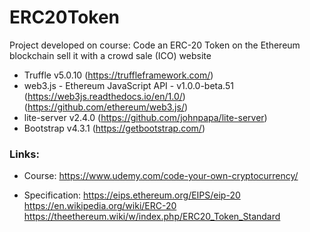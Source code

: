 # ERC20Token

Project developed on course: 
Code an ERC-20 Token on the Ethereum blockchain sell it with a crowd sale (ICO) website

  - Truffle v5.0.10 (https://truffleframework.com/)
  - web3.js - Ethereum JavaScript API - v1.0.0-beta.51 (https://web3js.readthedocs.io/en/1.0/) (https://github.com/ethereum/web3.js/)
  - lite-server v2.4.0 (https://github.com/johnpapa/lite-server)
  - Bootstrap v4.3.1 (https://getbootstrap.com/)

### Links:

  - Course: 
    https://www.udemy.com/code-your-own-cryptocurrency/

  - Specification:
    https://eips.ethereum.org/EIPS/eip-20
    https://en.wikipedia.org/wiki/ERC-20
    https://theethereum.wiki/w/index.php/ERC20_Token_Standard

